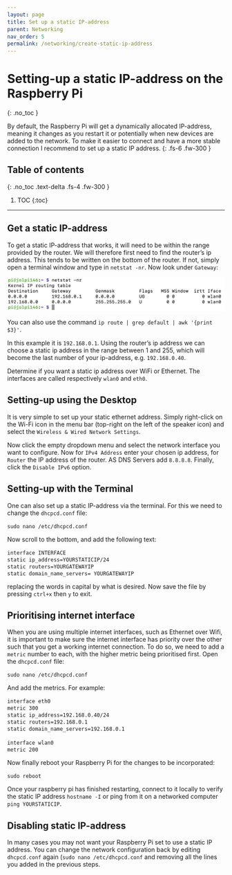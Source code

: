 ```yaml
---
layout: page
title: Set up a static IP-address
parent: Networking
nav_order: 5
permalink: /networking/create-static-ip-address
---
```


# Setting-up a static IP-address on the Raspberry Pi
{: .no_toc }

By default, the Raspberry Pi will get a dynamically allocated IP-address, meaning it changes as you restart it or potentially when new devices are added to the network. To make it easier to connect and have a more stable connection I recommend to set up a static IP address.
{: .fs-6 .fw-300 }

## Table of contents
{: .no_toc .text-delta .fs-4 .fw-300 }

1. TOC
{:toc}
---

## Get a static IP-address
To get a static IP-address that works, it will need to be within the range provided by the router. We will therefore first need to find the router’s ip address. This tends to be written on the bottom of the router. If not, simply open a terminal window and type in `netstat -nr`.  Now look under `Gateway`:

[![internet gateway](/assets/images/internet-gateway.jpg?style=centerimgmed)](/assets/images/internet-gateway.jpg)

You can also use the command `ip route | grep default | awk '{print $3}'`.

In this example it is `192.168.0.1`. Using the router’s ip address we can choose a static ip address in the range between 1 and 255, which will become the last number of your ip-address, e.g. `192.168.0.40`.

Determine if you want a static ip address over WiFi or Ethernet. The interfaces are called respectively `wlan0` and `eth0`.

## Setting-up using the Desktop
It is very simple to set up your static ethernet address. Simply right-click on the Wi-Fi icon in the menu bar (top-right on the left of the speaker icon) and select the `Wireless & Wired Network Settings`.

Now click the empty dropdown menu and select the network interface you want to configure. Now for `IPv4 Address` enter your chosen ip address, for `Router` the IP address of the router. AS DNS Servers add `8.8.8.8`. Finally, click the `Disable IPv6` option.

## Setting-up with the Terminal
One can also set up a static IP-address via the terminal. For this we need to change the `dhcpcd.conf` file:

```
sudo nano /etc/dhcpcd.conf
```

Now scroll to the bottom, and add the following text:

```
interface INTERFACE
static ip_address=YOURSTATICIP/24
static routers=YOURGATEWAYIP
static domain_name_servers= YOURGATEWAYIP
```

replacing the words in capital by what is desired. Now save the file by pressing `ctrl+x` then `y` to exit.

## Prioritising internet interface
When you are using multiple internet interfaces, such as Ethernet over Wifi, it is important to make sure the internet interface has priority over the other such that you get a working internet connection. To do so, we need to add a `metric` number to each, with the higher metric being prioritised first. Open the `dhcpcd.conf` file:

```
sudo nano /etc/dhcpcd.conf
```

And add the metrics. For example:

```
interface eth0
metric 300
static ip_address=192.168.0.40/24
static routers=192.168.0.1
static domain_name_servers=192.168.0.1

interface wlan0
metric 200
```

Now finally reboot your Raspberry Pi for the changes to be incorporated:

```
sudo reboot
```

Once your raspberry pi has finished restarting, connect to it locally to verify the static IP address `hostname -I` or ping from it on a networked computer `ping YOURSTATICIP`.

## Disabling static IP-address
In many cases you may not want your Raspberry Pi set to use a static IP address. You can change the network configuration back by editing `dhcpcd.conf` again (`sudo nano /etc/dhcpcd.conf` and removing all the lines you added in the previous steps.
